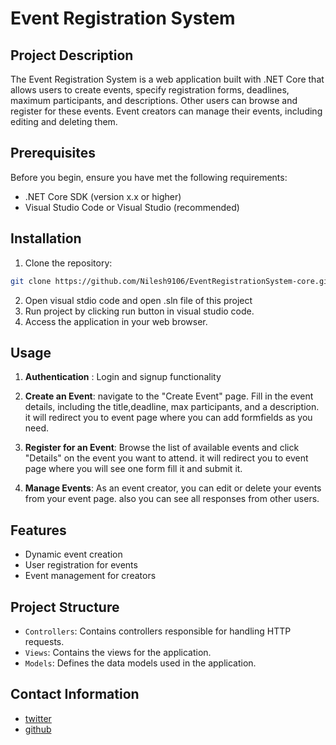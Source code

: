 # Event Registration System

## Project Description
The Event Registration System is a web application built with .NET Core that allows users to create events, specify registration forms, deadlines, maximum participants, and descriptions. Other users can browse and register for these events. Event creators can manage their events, including editing and deleting them.

## Prerequisites
Before you begin, ensure you have met the following requirements:
- .NET Core SDK (version x.x or higher)
- Visual Studio Code or Visual Studio (recommended)

## Installation
1. Clone the repository:

```bash
git clone https://github.com/Nilesh9106/EventRegistrationSystem-core.git
```

2. Open visual stdio code and open .sln file of this project
3. Run project by clicking run button in visual studio code.
4. Access the application in your web browser.

## Usage
1. **Authentication** : Login and signup functionality
2. **Create an Event**: navigate to the "Create Event" page. Fill in the event details, including the title,deadline, max participants, and a description. it will redirect you to event page where you can add formfields as you need.

3. **Register for an Event**: Browse the list of available events and click "Details" on the event you want to attend. it will redirect you to event page where you will see one form fill it and submit it.

4. **Manage Events**: As an event creator, you can edit or delete your events from your event page. also you can see all responses from other users.

## Features
- Dynamic event creation
- User registration for events
- Event management for creators

## Project Structure
- `Controllers`: Contains controllers responsible for handling HTTP requests.
- `Views`: Contains the views for the application.
- `Models`: Defines the data models used in the application.

## Contact Information
- [twitter](https://twitter.com/thenileshdarji)
- [github](https://github.com/Nilesh9106)

